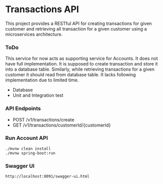 # Transactions API
This project provides a RESTful API for creating transactions for given customer and retrieving all transaction for a given customer using a microservices architecture.

### ToDo
This service for now acts as supporting service for Accounts. It does not have full implementation.
It is supposed to create transaction and store it into a database table. 
Similarly, while retrieving transactions for a given customer it should read from database table.
It lacks following implementation due to limited time.
* Database
* Unit and Integration test

### API Endpoints
* POST /v1/transactions/create
* GET /v1/transactions/customerId/{customerId}

### Run Account API
    ./mvnw clean install
    ./mvnw spring-boot:run

### Swagger UI
    http://localhost:8091/swagger-ui.html
